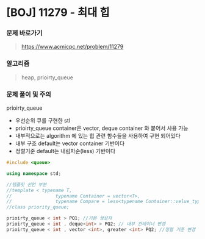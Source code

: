 # [BOJ] 11279 - 최대 힙

### 문제 바로가기

>  https://www.acmicpc.net/problem/11279

### 알고리즘

> heap, prioirty_queue

### 문제 풀이 및 주의

prioirty_queue

- 우선순위 큐를 구현한 stl
- prioirty_queue container은 vector, deque container 와 붙어서 사용 가능
- 내부적으로는 algorithm 에 있는 힙 관련 함수들을 사용하여 구현 되어있다
- 내부 구조 default는 vector container 기반이다
- 정렬기준 default는 내림차순(less) 기반이다

```c++
#include <queue>

using namespace std;

//템플릿 선언 부분
//template < typename T,
//                typename Container = vector<T>,
//                typename Compare = less<typename Container::velue_type> >
//class priority_queue;

prioirty_queue < int > PQ1; //기본 생성자
prioirty_queue < int , deque<int> > PQ2; // 내부 컨테이너 변경
prioirty_queue < int , vector <int>, greater <int> PQ2; //정렬 기준 변경

```

